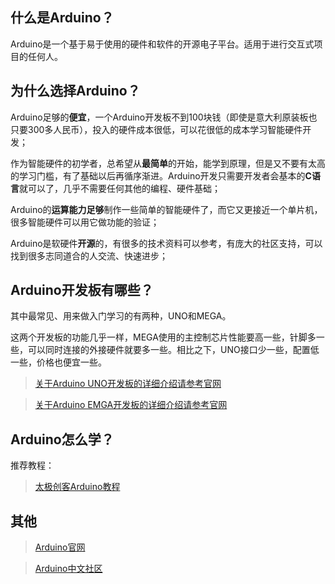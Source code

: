 ## 什么是Arduino？

Arduino是一个基于易于使用的硬件和软件的开源电子平台。适用于进行交互式项目的任何人。

## 为什么选择Arduino？

Arduino足够的**便宜**，一个Arduino开发板不到100块钱（即使是意大利原装板也只要300多人民币），投入的硬件成本很低，可以花很低的成本学习智能硬件开发；

作为智能硬件的初学者，总希望从**最简单**的开始，能学到原理，但是又不要有太高的学习门槛，有了基础以后再循序渐进。Arduino开发只需要开发者会基本的**C语言**就可以了，几乎不需要任何其他的编程、硬件基础；

Arduino的**运算能力足够**制作一些简单的智能硬件了，而它又更接近一个单片机，很多智能硬件可以用它做功能的验证；

Arduino是软硬件**开源**的，有很多的技术资料可以参考，有庞大的社区支持，可以找到很多志同道合的人交流、快速进步；

## Arduino开发板有哪些？

其中最常见、用来做入门学习的有两种，UNO和MEGA。

这两个开发板的功能几乎一样，MEGA使用的主控制芯片性能要高一些，针脚多一些，可以同时连接的外接硬件就要多一些。相比之下，UNO接口少一些，配置低一些，价格也便宜一些。

> [关于Arduino UNO开发板的详细介绍请参考官网](https://store.arduino.cc/usa/arduino-uno-rev3)

> [关于Arduino EMGA开发板的详细介绍请参考官网](https://store.arduino.cc/usa/mega-2560-r3)

## Arduino怎么学？

推荐教程：

> [太极创客Arduino教程](https://www.bilibili.com/video/BV164411J7GE?from=search&seid=6598651424952799061)

## 其他

> [Arduino官网](https://www.arduino.cc/)

>[Arduino中文社区](https://www.arduino.cn/)